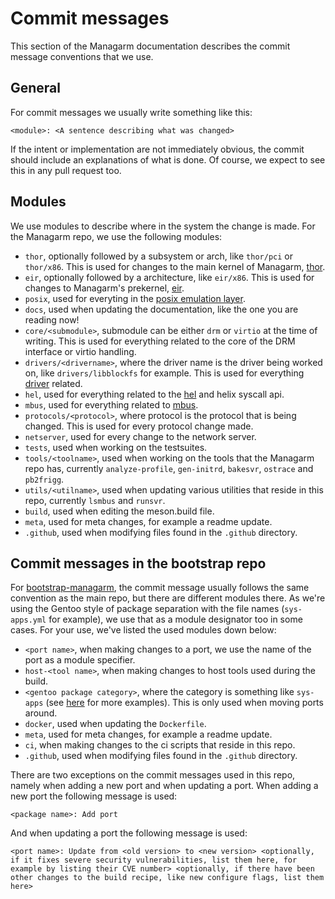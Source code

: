 # Commit messages

This section of the Managarm documentation describes the commit message conventions that we use.

## General

For commit messages we usually write something like this:

`<module>: <A sentence describing what was changed>`

If the intent or implementation are not immediately obvious, the commit should include an explanations of what is done. Of course, we expect to see this in any pull request too.

## Modules

We use modules to describe where in the system the change is made. For the Managarm repo, we use the following modules:
- `thor`, optionally followed by a subsystem or arch, like `thor/pci` or `thor/x86`. This is used for changes to the main kernel of Managarm, [thor](../design/thoreir/index.md).
- `eir`, optionally followed by a architecture, like `eir/x86`. This is used for changes to Managarm's prekernel, [eir](../design/thoreir/index.md).
- `posix`, used for everyting in the [posix emulation layer](../design/posix/index.md).
- `docs`, used when updating the documentation, like the one you are reading now!
- `core/<submodule>`, submodule can be either `drm` or `virtio` at the time of writing. This is used for everything related to the core of the DRM interface or virtio handling.
- `drivers/<drivername>`, where the driver name is the driver being worked on, like `drivers/libblockfs` for example. This is used for everything [driver](../design/drivers/index.md) related.
- `hel`, used for everything related to the [hel](../design/hel/index.md) and helix syscall api.
- `mbus`, used for everything related to [mbus](../design/mbus/index.md).
- `protocols/<protocol>`, where protocol is the protocol that is being changed. This is used for every protocol change made.
- `netserver`, used for every change to the network server.
- `tests`, used when working on the testsuites.
- `tools/<toolname>`, used when working on the tools that the Managarm repo has, currently `analyze-profile`, `gen-initrd`, `bakesvr`, `ostrace` and `pb2frigg`.
- `utils/<utilname>`, used when updating various utilities that reside in this repo, currently `lsmbus` and `runsvr`.
- `build`, used when editing the meson.build file.
- `meta`, used for meta changes, for example a readme update.
- `.github`, used when modifying files found in the `.github` directory.

## Commit messages in the bootstrap repo

For [bootstrap-managarm](https://github.com/managarm/bootstrap-managarm), the commit message usually follows the same convention as the main repo, but there are different modules there. As we're using the Gentoo style of package separation with the file names (`sys-apps.yml` for example), we use that as a module designator too in some cases. For your use, we've listed the used modules down below:
- `<port name>`, when making changes to a port, we use the name of the port as a module specifier.
- `host-<tool name>`, when making changes to host tools used during the build.
- `<gentoo package category>`, where the category is something like `sys-apps` (see [here](https://packages.gentoo.org/categories) for more examples). This is only used when moving ports around.
- `docker`, used when updating the `Dockerfile`.
- `meta`, used for meta changes, for example a readme update.
- `ci`, when making changes to the ci scripts that reside in this repo.
- `.github`, used when modifying files found in the `.github` directory.

There are two exceptions on the commit messages used in this repo, namely when adding a new port and when updating a port. When adding a new port the following message is used:

`<package name>: Add port`

And when updating a port the following message is used:

`<port name>: Update from <old version> to <new version> <optionally, if it fixes severe security vulnerabilities, list them here, for example by listing their CVE number> <optionally, if there have been other changes to the build recipe, like new configure flags, list them here>`
